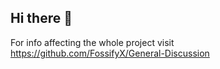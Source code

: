## Hi there 👋

For info affecting the whole project visit https://github.com/FossifyX/General-Discussion
